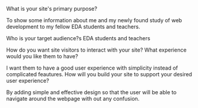 What is your site's primary purpose?


To show some information about me and my newly found study of web development to my fellow EDA students and teachers.

Who is your target audience?s
EDA students and teachers


How do you want site visitors to interact with your site? What experience would you like them to have?


I want them to have a good user experience with simplicity instead of complicated feautures.
How will you build your site to support your desired user experience?


By adding simple and effective design so that the user will be able to navigate around the webpage with out any confusion.